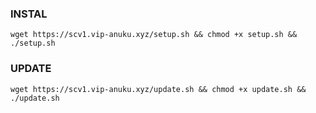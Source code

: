 ### INSTAL
<pre><code>wget https://scv1.vip-anuku.xyz/setup.sh && chmod +x setup.sh && ./setup.sh</code></pre>

### UPDATE
<pre><code>wget https://scv1.vip-anuku.xyz/update.sh && chmod +x update.sh && ./update.sh</code></pre>
